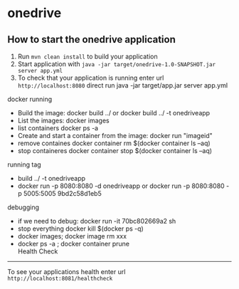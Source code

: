 # onedrive

How to start the onedrive application
---

1. Run `mvn clean install` to build your application
1. Start application with `java -jar target/onedrive-1.0-SNAPSHOT.jar server app.yml`
1. To check that your application is running enter url `http://localhost:8080`
direct run
 java -jar target/app.jar server app.yml


docker running
- Build the image: docker build ../ or  docker build ../ -t onedriveapp
- List the images: docker images 
- list containers docker ps -a
- Create and start a container from the image: docker run "imageid" 
- remove containes docker container rm $(docker container ls –aq)
- stop containeres docker container stop $(docker container ls –aq)

running tag
- build ../ -t onedriveapp
- docker run -p 8080:8080 -d onedriveapp or docker run -p 8080:8080 -p 5005:5005 9bd2c58d1eb5

debugging
- if we need to debug: docker run -it 70bc802669a2 sh
- stop everything docker kill $(docker ps -q)
- docker images; docker image rm xxx
- docker ps -a ;  docker container prune    
  Health Check
---

To see your applications health enter url `http://localhost:8081/healthcheck`
